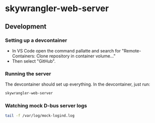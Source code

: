 skywrangler-web-server
======================


Development
-----------

### Setting up a devcontainer

* In VS Code open the command pallatte and search for "Remote-Containers: Clone repository in container volume..."
* Then select "GitHub".


### Running the server

The devcontainer should set up everything. In the devcontainer, just run:

```bash
skywrangler-web-server
```

### Watching mock D-bus server logs

```bash
tail -f /var/log/mock-logind.log
```
